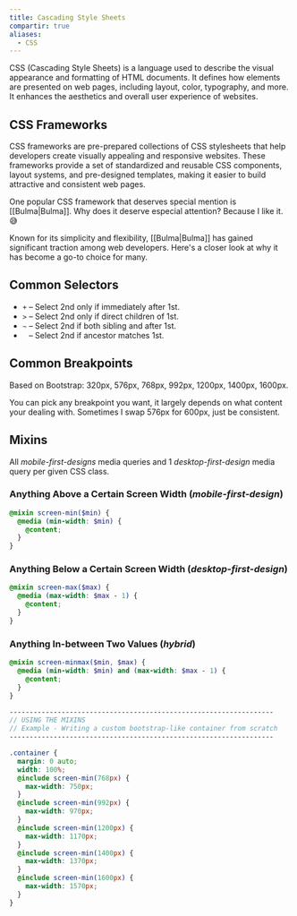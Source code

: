 ```yaml
---
title: Cascading Style Sheets
compartir: true
aliases:
  - CSS
---
```

CSS (Cascading Style Sheets) is a language used to describe the visual appearance and formatting of HTML documents. It defines how elements are presented on web pages, including layout, color, typography, and more. It enhances the aesthetics and overall user experience of websites.

## CSS Frameworks

CSS frameworks are pre-prepared collections of CSS stylesheets that help developers create visually appealing and responsive websites. These frameworks provide a set of standardized and reusable CSS components, layout systems, and pre-designed templates, making it easier to build attractive and consistent web pages.

One popular CSS framework that deserves special mention is [[Bulma|Bulma]]. Why does it deserve especial attention? Because I like it. 😅

Known for its simplicity and flexibility, [[Bulma|Bulma]] has gained significant traction among web developers. Here's a closer look at why it has become a go-to choice for many.

## Common Selectors

- `+` – Select 2nd only if immediately after 1st.
- `>` – Select 2nd only if direct children of 1st.
- `~` – Select 2nd if both sibling and after 1st.
- ` ` – Select 2nd if ancestor matches 1st.

## Common Breakpoints

Based on Bootstrap: 320px, 576px, 768px, 992px, 1200px, 1400px, 1600px.

You can pick any breakpoint you want, it largely depends on what content your dealing with. Sometimes I swap 576px for 600px, just be consistent.

## Mixins

All _mobile-first-designs_ media queries and 1 _desktop-first-design_ media query per given CSS class.

### Anything Above a Certain Screen Width (_mobile-first-design_)

```scss
@mixin screen-min($min) {
  @media (min-width: $min) {
    @content;
  }
}
```

### Anything Below a Certain Screen Width (_desktop-first-design_)

```scss
@mixin screen-max($max) {
  @media (max-width: $max - 1) {
    @content;
  }
}
```

### Anything In-between Two Values (_hybrid_)

```scss
@mixin screen-minmax($min, $max) {
  @media (min-width: $min) and (max-width: $max - 1) {
    @content;
  }
}
```

```scss
------------------------------------------------------------------
// USING THE MIXINS
// Example - Writing a custom bootstrap-like container from scratch
------------------------------------------------------------------

.container {
  margin: 0 auto;
  width: 100%;
  @include screen-min(768px) {
    max-width: 750px;
  }
  @include screen-min(992px) {
    max-width: 970px;
  }
  @include screen-min(1200px) {
    max-width: 1170px;
  }
  @include screen-min(1400px) {
    max-width: 1370px;
  }
  @include screen-min(1600px) {
    max-width: 1570px;
  }
}
```
